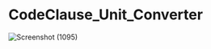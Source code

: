 # CodeClause_Unit_Converter
![Screenshot (1095)](https://user-images.githubusercontent.com/101787857/235281677-180017cc-7c01-450a-89f9-cb8845f8aa04.png)

